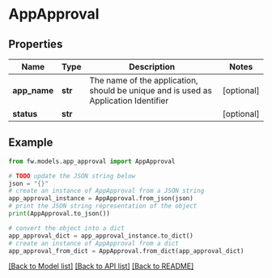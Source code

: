 # AppApproval


## Properties

Name | Type | Description | Notes
------------ | ------------- | ------------- | -------------
**app_name** | **str** | The name of the application, should be unique and is used as Application Identifier | [optional] 
**status** | **str** |  | [optional] 

## Example

```python
from fw.models.app_approval import AppApproval

# TODO update the JSON string below
json = "{}"
# create an instance of AppApproval from a JSON string
app_approval_instance = AppApproval.from_json(json)
# print the JSON string representation of the object
print(AppApproval.to_json())

# convert the object into a dict
app_approval_dict = app_approval_instance.to_dict()
# create an instance of AppApproval from a dict
app_approval_from_dict = AppApproval.from_dict(app_approval_dict)
```
[[Back to Model list]](../README.md#documentation-for-models) [[Back to API list]](../README.md#documentation-for-api-endpoints) [[Back to README]](../README.md)


